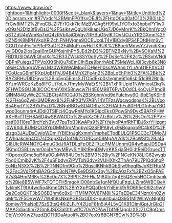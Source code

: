 https://www.draw.io/?lightbox=1&highlight=0000ff&edit=_blank&layers=1&nav=1&title=Untitled%20Diagram.xml#R7Vxdc%2BMmFP01fsyOEJI%2FHtdO0u40afO10%2B0jsbDFrCw8iMT2%2FvqCBJZl7Fr1Gkk7IclMzBVCAg5H99yL1YOTxfo3hpbxPY1w0vO9aN2D1z3fByDsi3%2FSsikswQgUhjkjkapUGp7JD6yMnrK%2BkQhnlYqc0oSTZdU4pWmKp7xiQ4zRVbXajCbVqy7RHBuG5ylKTOvfJOJxYR2GXmn%2FHZN5rK8MPHVkgXRlZchiFNHVjgne9OCEUcqLT4v1BCdy8PS4FOfdHjm6vTGGU17nhPer1dPj1eP3uD%2F4MqPrxwHdTK9UK%2B8oeVMdvsYZJynihKbqvvlGD0a2IosEpaI0ntGUP6sjnihPY5JEd2hD3%2BTNZBxNv%2BvSOKaM%2FBD1USIOAWEQhxlXc%2B33ZWskSSY0oSy%2FDsSe%2FK2c%2BSxbVNdiOBPnPuiegz3TPVpXKt6hjOu7pEmClhl5ze9bnrhAbE7SMeWcLlQl3cvb6k3N8h9xHCVkngrbVFwLMz0WRW9AIMpqTDHjeH10ssAWAmLtYLrAnG1EFXVCOFCoUcsG9mFRXpUgBH1VJ94B4MhX2Fe4n2%2BbLqEhPih0%2FA%2Bk%2BAZSRHUDIDFayo%2Bio5yg5EmsSJTO5dExp0s1vgme6flg6sbl51c9B2BnjIu6YzmWRCzKz8q8IFGUt7oLnJTmyMyWaErS%2BV1xFRiUpid1NWmioslZkq%2FHWDSGU3k3lCOOXreYXlKS8nwcw7H4E6M98T6FvVD0dCLKoCyLP1md8QlNM84QyWcZC%2BCtsATfOGJ0%2BSKghnVvd9dPuIchvy6Gji9pE1gKSH6%2FHo6gZwlH0MDRwx8%2FjaPX3fV7ABN14VTFzsWgcwodspsK%2BLVxoB546prlY%2BYkPvzD%2BNgBBGwSD4GBhz%2FRAtthFu80FPLGfnFaaYBGwpo0ounm4rAJDdi0TSIFcj4CgwRnMYg1KGipcEksOPqwSh9Dvx59AFtPHWAKH8cfTfEH8A6D4wSBWAODb%2FqkXzOh7Jz8bUv%2B%2BsOq%2FPVHbatf00118reT8rdYzN3Vv77puToB3KwAPs9%2FtYeIvpPAnfRhT1BJ6xrYHzgntj0W6XdLBUMzQO8YpOMM0roMhqbycQzSFIPA8yLx9sBgapxb9C4kKD%2Fgizgp3JAUDsOwIoWDmlIYBIEtnJgKxmnhTmpheETpdEULQ1P5OC3c7DMo7JYWhqakcVq4C57sCSppXQvDofNk22ORQce08MgAA2dk%2BcWSl%2BJ45GI8UlcRW4NOYG4muG3dJflATDLqFpOEZlTtLcPMMUnnmQR4w5apJDSDa45KmqOS8Lzwmr0ni4VYqyMRyySiY6KtRegDMyjrKKSxja5H0jdtReiDGruecTTHOpooxjGmc5qi5Ka0GuMW84UOx%2BM0%2Biy%2FNCeKN08LlG62wyqbPbq0lCmjb2yK%2F4uSFbdyvZiPVTxN3dvv2VUHXhkZThAn79U7PjQd6hoPEoNlzN3XX%2B%2FTNNDfm9Gip%2BqsclKNhkBQbSjw9hoqRsJoKEfHtuM%2Fsc3VdF9fhBA2GcSlc3oN7WyEe9DSOx3by%2BcA0zFx%2BZxO5nPAEV7sSj4HmM6Ky%2Bc0u7X%2BPI%2FFHiJMj8Xlc7ogfE5QSev5HGCmhtsmko%2Bje8B5WWF7kTQTDFH5mgoXjO08nbSe1gnNfQUuFttgLLZjm6WBCQeX1vklmKT9tA4wd5o4KmnQN%2BnYXpPQQoDekYhlEmk9rRO695e06I2c9wVQe2Co8QKT3bSO6B3hm6c8x0HTM1M70V8FM8iI%2FaEDeE34NzmXn0ZwqMr%2F5OVwW77W8fi8sNkpPGBGxODIKHpu610uiaQ3951MItWIhVnNIg0G6pmjw7PhsNpE7SzS3tsQ4KjZLFJY42UpF8fn5iA4L5yQ1K91OImlGptJrGIp2IMAAGdiactim72Gm8JSjX3al0thiwffC70vYCPAwTbfNEfJgqIzXSzZLC9pOmsDbjWcXKtw27azdZjOTIBDaAtuoli%2BO7eoXr6BGN78Cw%3D%3D